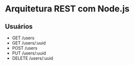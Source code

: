 # Arquitetura REST com Node.js

## Usuários

- GET /users
- GET /users/:uuid
- POST /users
- PUT /users/:uuid
- DELETE /users/:uuid
